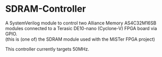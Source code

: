 # SDRAM-Controller

A SystemVerilog module to control two Alliance Memory AS4C32M16SB modules connected to a Terasic DE10-nano (Cyclone-V) FPGA board via GPIO.
\
(this is (one of) the SDRAM module used with the MiSTer FPGA project)

This controller currently targets 50MHz.
